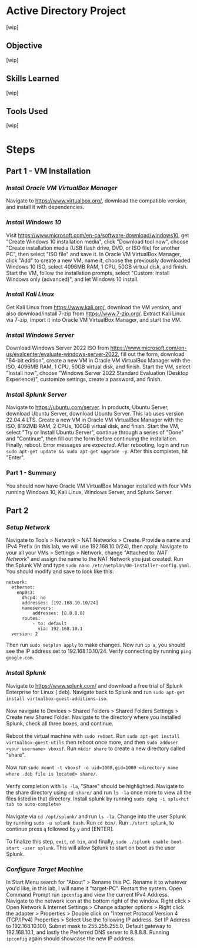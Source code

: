 # Active Directory Project
[wip]
## Objective
[wip]
## Skills Learned
[wip]
## Tools Used
[wip]

# Steps
## Part 1 - VM Installation
### *Install Oracle VM VirtualBox Manager*
Navigate to https://www.virtualbox.org/, download the compatible version, and install it with dependencies.
### *Install Windows 10*
Visit https://www.microsoft.com/en-ca/software-download/windows10, get "Create Windows 10 installation media", click "Download tool now", choose "Create installation media (USB flash drive, DVD, or ISO file) for another PC", then select "ISO file" and save it. In Oracle VM VirtualBox Manager, click "Add" to create a new VM, name it, choose the previously downloaded Windows 10 ISO, select 4096MB RAM, 1 CPU, 50GB virtual disk, and finish. Start the VM, follow the installation prompts, select "Custom: Install Windows only (advanced)", and let Windows 10 install.
### *Install Kali Linux*
Get Kali Linux from https://www.kali.org/, download the VM version, and also download/install 7-zip from https://www.7-zip.org/. Extract Kali Linux via 7-zip, import it into Oracle VM VirtualBox Manager, and start the VM. 
### *Install Windows Server*
Download Windows Server 2022 ISO from https://www.microsoft.com/en-us/evalcenter/evaluate-windows-server-2022, fill out the form, download "64-bit edition", create a new VM in Oracle VM VirtualBox Manager with the ISO, 4096MB RAM, 1 CPU, 50GB virtual disk, and finish. Start the VM, select "Install now", choose "Windows Server 2022 Standard Evaluation (Desktop Experience)", customize settings, create a password, and finish.
### *Install Splunk Server*
Navigate to https://ubuntu.com/server. In products, Ubuntu Server, download Ubuntu Server, download Ubuntu Server. This lab uses version 22.04.4 LTS. Create a new VM in Oracle VM VirtualBox Manager with the ISO, 8192MB RAM, 2 CPUs, 100GB virtual disk, and finish. Start the VM, select "Try or Install Ubuntu Server", continue through a series of "Done" and "Continue", then fill out the form before continuing the installation. Finally, reboot. Error messages are *expected*. After rebooting, login and run `sudo apt-get update && sudo apt-get upgrade -y`. After this completes, hit "Enter".
### Part 1 - Summary
You should now have Oracle VM VirtualBox Manager installed with four VMs running Windows 10, Kali Linux, Windows Server, and Splunk Server.

## Part 2
### *Setup Network*
Navigate to Tools > Network > NAT Networks > Create. Provide a name and IPv4 Prefix (in this lab, we will use 192.168.10.0/24), then apply. Navigate to your all your VMs > Settings > Network, change "Attached to: *NAT Network*" and assign the name to the NAT Network you just created. Run the Splunk VM and type `sudo nano /etc/netplan/00-installer-config.yaml`. You should modify and save to look like this: <br>
````
network: 
  ethernet:
    enp0s3:
      dhcp4: no
      addresses: [192.168.10.10/24]
      nameservers:
          addresses: [8.8.8.8]
      routes:
          - to: default
            via: 192.168.10.1
  version: 2
````
Then run `sudo netplan apply` to make changes. Now run `ip a`, you should see the IP address set to 192.168.10.10/24. Verify connecting by running `ping google.com`.
### *Install Splunk*
Navigate to https://www.splunk.com/ and download a free trial of Splunk Enterprise for Linux (.deb). Navigate back to Splunk and run `sudo apt-get install virtualbox-guest-additions-iso`. <br><br> Now navigate to Devices > Shared Folders > Shared Folders Settings > Create new Shared Folder. Navigate to the directory where you installed Splunk, check all three boxes, and continue. <br><br> Reboot the virtual machine with `sudo reboot`. Run `sudo apt-get install virtualbox-guest-utils` then reboot once more, and then `sudo adduser <your username> vboxsf`. Run `mkdir share` to create a new directory called "share". <br><br> Now run `sudo mount -t vboxsf -o uid=1000,gid=1000 <directory name where .deb file is located> share/`. <br><br> Verify completion with `ls -la`, "Share" should be highlighted. Navigate to the share directory using `cd share/` and run `ls -la` once more to view all the files listed in that directory. Install splunk by running `sudo dpkg -i splu<hit tab to auto-complete>` <br><br>
Navigate via `cd /opt/splunk/` and run `ls -la`. Change into the user Splunk by running `sudo -u splunk bash`. Run `cd bin/`. Run `./start splunk`, to continue press `q` followed by `y` and [ENTER]. <br><br>
To finalize this step, `exit`, `cd bin`, and finally, `sudo ./splunk enable boot-start -user splunk`. This will allow Splunk to start on boot as the user Splunk.
### *Configure Target Machine*
In Start Menu search for "About" > Rename this PC. Rename it to whatever you'd like, in this lab, I will name it "target-PC". Restart the system. Open Command Prompt run `ipconfig` and view the current IPv4 Address. Navigate to the network icon at the bottom right of the window. Right click > Open Network & Internet Settings > Change adapter options > Right click the adapter > Properties > Double click on "Internet Protocol Version 4 (TCP/IPv4) Properties > Select Use the following IP address. Set IP Address to 192.168.10.100, Subnet mask to 255.255.255.0, Default gateway to 192.168.10.1, and lastly the Preferred DNS server to 8.8.8.8. Running `ipconfig` again should showcase the new IP address.
